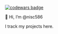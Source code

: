 [![codewars badge](https://www.codewars.com/users/nisc456/badges/micro)](https://www.codewars.com/users/nisc456)

👋 Hi, I’m @nisc586

I track my projects here.

